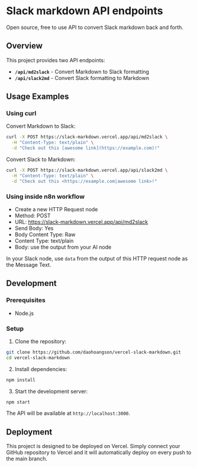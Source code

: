 # Slack markdown API endpoints

Open source, free to use API to convert Slack markdown back and forth.

## Overview

This project provides two API endpoints:

- **`/api/md2slack`** - Convert Markdown to Slack formatting
- **`/api/slack2md`** - Convert Slack formatting to Markdown

## Usage Examples

### Using curl

Convert Markdown to Slack:

```bash
curl -X POST https://slack-markdown.vercel.app/api/md2slack \
  -H "Content-Type: text/plain" \
  -d "Check out this [awesome link](https://example.com)!"
```

Convert Slack to Markdown:

```bash
curl -X POST https://slack-markdown.vercel.app/api/slack2md \
  -H "Content-Type: text/plain" \
  -d "Check out this <https://example.com|awesome link>!"
```

### Using inside n8n workflow

- Create a new HTTP Request node
- Method: POST
- URL: https://slack-markdown.vercel.app/api/md2slack
- Send Body: Yes
- Body Content Type: Raw
- Content Type: text/plain
- Body: use the output from your AI node

In your Slack node, use `data` from the output of this HTTP request node as the Message Text.

## Development

### Prerequisites

- Node.js

### Setup

1. Clone the repository:

```bash
git clone https://github.com/daohoangson/vercel-slack-markdown.git
cd vercel-slack-markdown
```

2. Install dependencies:

```bash
npm install
```

3. Start the development server:

```bash
npm start
```

The API will be available at `http://localhost:3000`.

## Deployment

This project is designed to be deployed on Vercel. Simply connect your GitHub repository to Vercel and it will automatically deploy on every push to the main branch.
